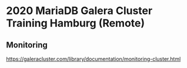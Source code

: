 # 2020 MariaDB Galera Cluster Training Hamburg (Remote)

## Monitoring 

https://galeracluster.com/library/documentation/monitoring-cluster.html
